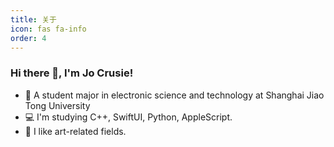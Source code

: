 ```yaml
---
title: 关于
icon: fas fa-info
order: 4
---
```

### Hi there 👋, I'm Jo Crusie!

- 🏫 A student major in electronic science and technology at Shanghai Jiao Tong University
- 💻 I'm studying C++, SwiftUI, Python, AppleScript.
- 🎨 I like art-related fields.
